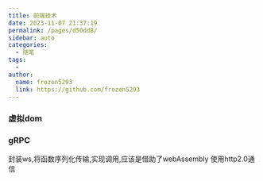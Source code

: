 ```yaml
---
title: 前端技术
date: 2023-11-07 21:37:19
permalink: /pages/d50dd8/
sidebar: auto
categories:
  - 随笔
tags:
  - 
author: 
  name: frozen5293
  link: https://github.com/frozen5293
---
```



### 虚拟dom

### gRPC
封装ws,将函数序列化传输,实现调用,应该是借助了webAssembly
使用http2.0通信